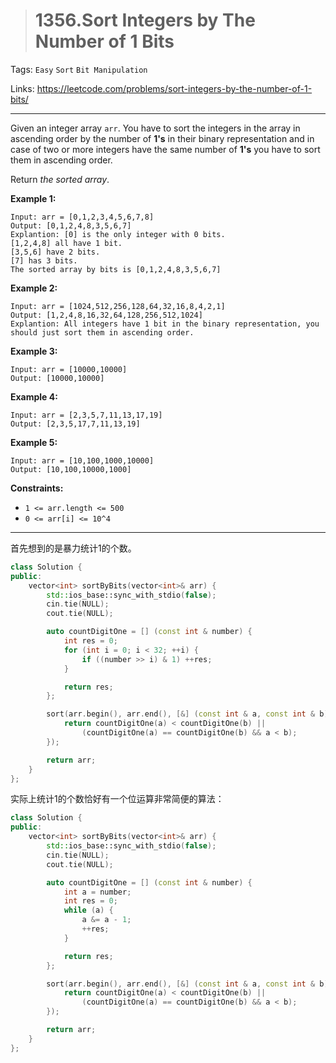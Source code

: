 > # 1356.Sort Integers by The Number of 1 Bits

Tags: `Easy` `Sort` `Bit Manipulation`

Links: https://leetcode.com/problems/sort-integers-by-the-number-of-1-bits/

-----

Given an integer array `arr`. You have to sort the integers in the array in ascending order by the number of **1's** in their binary representation and in case of two or more integers have the same number of **1's** you have to sort them in ascending order.

Return *the sorted array*.

 

**Example 1:**

```
Input: arr = [0,1,2,3,4,5,6,7,8]
Output: [0,1,2,4,8,3,5,6,7]
Explantion: [0] is the only integer with 0 bits.
[1,2,4,8] all have 1 bit.
[3,5,6] have 2 bits.
[7] has 3 bits.
The sorted array by bits is [0,1,2,4,8,3,5,6,7]
```

**Example 2:**

```
Input: arr = [1024,512,256,128,64,32,16,8,4,2,1]
Output: [1,2,4,8,16,32,64,128,256,512,1024]
Explantion: All integers have 1 bit in the binary representation, you should just sort them in ascending order.
```

**Example 3:**

```
Input: arr = [10000,10000]
Output: [10000,10000]
```

**Example 4:**

```
Input: arr = [2,3,5,7,11,13,17,19]
Output: [2,3,5,17,7,11,13,19]
```

**Example 5:**

```
Input: arr = [10,100,1000,10000]
Output: [10,100,10000,1000]
```

 

**Constraints:**

- `1 <= arr.length <= 500`
- `0 <= arr[i] <= 10^4`

------

首先想到的是暴力统计1的个数。


```c++
class Solution {
public:
    vector<int> sortByBits(vector<int>& arr) {
        std::ios_base::sync_with_stdio(false);
        cin.tie(NULL);
        cout.tie(NULL);

        auto countDigitOne = [] (const int & number) {
            int res = 0;
            for (int i = 0; i < 32; ++i) {
                if ((number >> i) & 1) ++res;
            }

            return res;
        };

        sort(arr.begin(), arr.end(), [&] (const int & a, const int & b) {
            return countDigitOne(a) < countDigitOne(b) || 
                (countDigitOne(a) == countDigitOne(b) && a < b);
        });

        return arr;
    }
};
```

实际上统计1的个数恰好有一个位运算非常简便的算法：

```c++
class Solution {
public:
    vector<int> sortByBits(vector<int>& arr) {
        std::ios_base::sync_with_stdio(false);
        cin.tie(NULL);
        cout.tie(NULL);

        auto countDigitOne = [] (const int & number) {
            int a = number;
            int res = 0;
            while (a) {
                a &= a - 1;
                ++res;
            }

            return res;
        };

        sort(arr.begin(), arr.end(), [&] (const int & a, const int & b) {
            return countDigitOne(a) < countDigitOne(b) || 
                (countDigitOne(a) == countDigitOne(b) && a < b);
        });

        return arr;
    }
};
```

